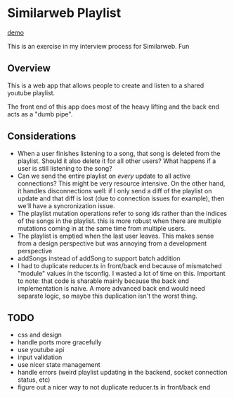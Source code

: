 # Similarweb Playlist

[demo](https://similarweb-dj.herokuapp.com)

This is an exercise in my interview process for Similarweb. Fun

## Overview

This is a web app that allows people to create and listen to a shared youtube
playlist.

The front end of this app does most of the heavy lifting and the back end acts
as a "dumb pipe".

## Considerations

- When a user finishes listening to a song, that song is deleted from the
  playlist. Should it also delete it for all other users? What happens if a user
  is still listening to the song?
- Can we send the entire playlist on _every_ update to all active connections?
  This might be very resource intensive. On the other hand, it handles
  disconnections well: if I only send a diff of the playlist on update and that
  diff is lost (due to connection issues for example), then we'll have a
  syncronization issue.
- The playlist mutation operations refer to song ids rather than the indices of
  the songs in the playlist. this is more robust when there are multiple
  mutations coming in at the same time from multiple users.
- The playlist is emptied when the last user leaves. This makes sense from a
  design perspective but was annoying from a development perspective
- addSongs instead of addSong to support batch addition
- I had to duplicate reducer.ts in front/back end because of mismatched "module"
  values in the tsconfig. I wasted a lot of time on this. Important to note:
  that code is sharable mainly because the back end implementation is naive. A
  more advanced back end would need separate logic, so maybe this duplication
  isn't the worst thing.

## TODO

- css and design
- handle ports more gracefully
- use youtube api
- input validation
- use nicer state management
- handle errors (weird playlist updating in the backend, socket connection
  status, etc)
- figure out a nicer way to not duplicate reducer.ts in front/back end
